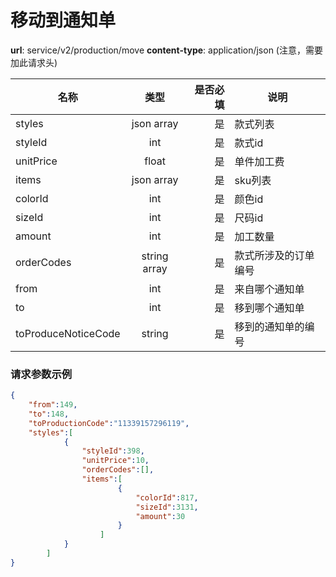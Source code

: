 移动到通知单
=======

**url**: service/v2/production/move
**content-type**: application/json (注意，需要加此请求头)


| 名称                | 类型         | 是否必填   | 说明               |
| --------------      | :----:       | ---------: | --                 |
| styles              | json array   | 是         | 款式列表           |
| styleId             | int          | 是         | 款式id             |
| unitPrice           | float        | 是         | 单件加工费         |
| items               | json array   | 是         | sku列表            |
| colorId             | int          | 是         | 颜色id             |
| sizeId              | int          | 是         | 尺码id             |
| amount              | int          | 是         | 加工数量           |
| orderCodes          | string array | 是         | 款式所涉及的订单编号           |
| from                | int          | 是         | 来自哪个通知单     |
| to                  | int          | 是         | 移到哪个通知单     |
| toProduceNoticeCode | string       | 是         | 移到的通知单的编号 |

### 请求参数示例

```json
{
    "from":149,
    "to":148,
    "toProductionCode":"11339157296119",
    "styles":[
            {
                "styleId":398,
                "unitPrice":10,
                "orderCodes":[],
                "items":[
                        {
                            "colorId":817,
                            "sizeId":3131,
                            "amount":30
                        }
                    ]
            }
        ]
}
```
